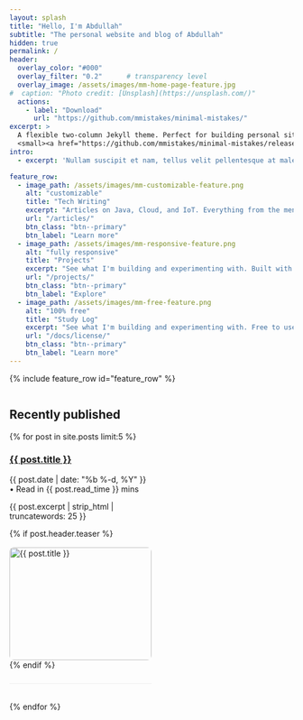 ```yaml
---
layout: splash
title: "Hello, I'm Abdullah"
subtitle: "The personal website and blog of Abdullah"
hidden: true
permalink: /
header:
  overlay_color: "#000"
  overlay_filter: "0.2"      # transparency level
  overlay_image: /assets/images/mm-home-page-feature.jpg
#  caption: "Photo credit: [Unsplash](https://unsplash.com/)"
  actions:
    - label: "Download"
      url: "https://github.com/mmistakes/minimal-mistakes/"
excerpt: >
  A flexible two-column Jekyll theme. Perfect for building personal sites, blogs, and portfolios.<br />
  <small><a href="https://github.com/mmistakes/minimal-mistakes/releases/tag/4.27.3">Latest release v4.27.3</a></small>
intro:
  - excerpt: 'Nullam suscipit et nam, tellus velit pellentesque at malesuada, enim eaque. Quis nulla, netus tempor in diam gravida tincidunt, *proin faucibus* voluptate felis id sollicitudin. Centered with `type="center"`'

feature_row:
  - image_path: /assets/images/mm-customizable-feature.png
    alt: "customizable"
    title: "Tech Writing"
    excerpt: "Articles on Java, Cloud, and IoT. Everything from the menus, sidebars, comments, and more can be configured or set with YAML Front Matter."
    url: "/articles/"
    btn_class: "btn--primary"
    btn_label: "Learn more"
  - image_path: /assets/images/mm-responsive-feature.png
    alt: "fully responsive"
    title: "Projects"
    excerpt: "See what I'm building and experimenting with. Built with HTML5 + CSS3. All layouts are fully responsive with helpers to augment your content."
    url: "/projects/"
    btn_class: "btn--primary"
    btn_label: "Explore"
  - image_path: /assets/images/mm-free-feature.png
    alt: "100% free"
    title: "Study Log"
    excerpt: "See what I'm building and experimenting with. Free to use however you want under the MIT License. Clone it, fork it, customize it... whatever!"
    url: "/docs/license/"
    btn_class: "btn--primary"
    btn_label: "Learn more"
---
```



{% include feature_row id="feature_row" %}

<div class="recent-posts" style="width: 50%; float: left; padding-right: 2rem;">
  <h2>Recently published</h2>
  <div class="entries-list" style="text-align: left;">
    {% for post in site.posts limit:5 %}
      <article class="recent-post archive__item" style="margin-bottom: 2rem; padding-bottom: 1.5rem; border-bottom: 1px solid #eee;">
        <h3><a href="{{ post.url }}">{{ post.title }}</a></h3>
        <p class="post-meta">{{ post.date | date: "%b %-d, %Y" }} • Read in {{ post.read_time }} mins</p>
        <p>{{ post.excerpt | strip_html | truncatewords: 25 }}</p>
        {% if post.header.teaser %}
          <div class="archive__item-teaser" style="margin-top: 1rem;">
            <a href="{{ post.url }}" class="post-thumbnail">
              <img src="{{ post.header.teaser | relative_url }}" alt="{{ post.title }}" style="width: 100%; height: 200px; object-fit: cover; border-radius: 8px;">
            </a>
          </div>
        {% endif %}
      </article>
    {% endfor %}
  </div>
</div>
<div style="clear: both;"></div>
